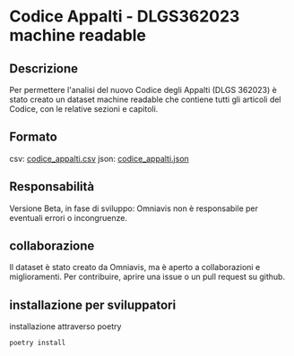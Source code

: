 # Codice Appalti - DLGS362023 machine readable


## Descrizione
Per permettere l'analisi del nuovo Codice degli Appalti (DLGS 362023) è stato creato un dataset machine readable che contiene tutti gli articoli del Codice, con le relative sezioni e capitoli.

## Formato
csv: [codice_appalti.csv](codice_appalti.csv)
json: [codice_appalti.json](codice_appalti.json)

## Responsabilità
Versione Beta, in fase di sviluppo: Omniavis non è responsabile per eventuali errori o incongruenze.

## collaborazione
Il dataset è stato creato da Omniavis, ma è aperto a collaborazioni e miglioramenti. Per contribuire, aprire una issue o un pull request su github.

## installazione per sviluppatori
installazione attraverso poetry

    poetry install
